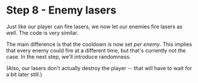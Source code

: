 # Step 8 - Enemy lasers

Just like our player can fire lasers, we now let our enemies fire lasers as well. The code is very similar.

The main difference is that the cooldown is now set *per enemy*. This implies that every enemy could fire at a different time, but that's currently not the case. In the next step, we'll introduce randomness.

(Also, our lasers don't actually destroy the player -- that will have to wait for a bit later still.)
